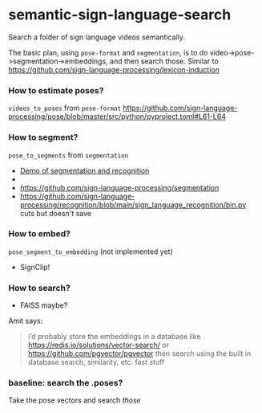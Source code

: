 # semantic-sign-language-search
Search a folder of sign language videos semantically.

The basic plan, using `pose-format` and `segmentation`, is to do video->pose->segmentation->embeddings, and then search those. 
Similar to https://github.com/sign-language-processing/lexicon-induction


### How to estimate poses?
`videos_to_poses` from `pose-format`
https://github.com/sign-language-processing/pose/blob/master/src/python/pyproject.toml#L61-L64

### How to segment?
`pose_to_segments` from `segmentation`
* [Demo of segmentation and recognition](https://colab.research.google.com/drive/1CKlXVI3vP0NKZDZZ_I-Qb_wSHt2cw4VT#scrollTo=20_nuF7w3d4N)
* 
* https://github.com/sign-language-processing/segmentation
* https://github.com/sign-language-processing/recognition/blob/main/sign_language_recognition/bin.py cuts but doesn't save

### How to embed?
`pose_segment_to_embedding` (not implemented yet)
* SignClip!

### How to search?
* FAISS maybe?

Amit says: 
> i’d probably store the embeddings in a database like https://redis.io/solutions/vector-search/ or https://github.com/pgvector/pgvector
then search using the built in database search, similarity, etc. fast stuff

### baseline: search the .poses?
Take the pose vectors and search _those_
